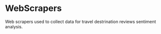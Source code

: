 # WebScrapers
Web scrapers used to collect data for travel destrination reviews sentiment analysis. 
